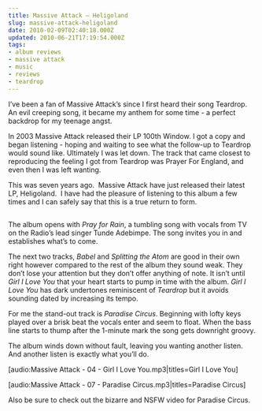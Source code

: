 ```yaml
---
title: Massive Attack – Heligoland
slug: massive-attack-heligoland
date: 2010-02-09T02:40:18.000Z
updated: 2010-06-21T17:19:54.000Z
tags:
- album reviews
- massive attack
- music
- reviews
- teardrop
---
```


I’ve been a fan of Massive Attack’s since I first heard their song Teardrop. An evil creeping song, it became my anthem for some time - a perfect backdrop for my teenage angst.

In 2003 Massive Attack released their LP 100th Window. I got a copy and began listening - hoping and waiting to see what the follow-up to Teardrop would sound like. Ultimately I was let down. The track that came closest to reproducing the feeling I got from Teardrop was Prayer For England, and even then I was left wanting.

This was seven years ago.  Massive Attack have just released their latest LP, Heligoland.  I have had the pleasure of listening to this album a few times and I can safely say that this is a true return to form.
<p style="text-align: center;"><a href="http://www.amazon.com/gp/product/B002ZPIC1M?ie=UTF8&amp;tag=harwol-20&amp;linkCode=as2&amp;camp=1789&amp;creative=9325&amp;creativeASIN=B002ZPIC1M"><img class="aligncenter" src="http://ecx.images-amazon.com/images/I/41mu-uIN1oL._SL500_AA240_.jpg" border="0" alt="" /></a><img style="border: none !important; margin: 0px !important;" src="http://www.assoc-amazon.com/e/ir?t=harwol-20&amp;l=as2&amp;o=1&amp;a=B002ZPIC1M" border="0" alt="" width="1" height="1" /></p>
<!--more-->The album opens with <em>Pray for Rain</em>, a tumbling song with vocals from TV on the Radio’s lead singer Tunde Adebimpe.  The song invites you in and establishes what’s to come.

The next two tracks, <em>Babel</em> and <em>Splitting the Atom</em> are good in their own right however compared to the rest of the album they sound weak.  They don’t lose your attention but they don’t offer anything of note.  It isn’t until <em>Girl I Love You</em> that your heart starts to pump in time with the album.  <em>Girl I Love You</em> has dark undertones reminiscent of <em>Teardrop</em> but it avoids sounding dated by increasing its tempo.

For me the stand-out track is <em>Paradise Circus</em>.  Beginning with lofty keys played over a brisk beat the vocals enter and seem to float.  When the bass line starts to thump after the 1-minute mark the song gets downright groovy.

The album winds down without fault, leaving you wanting another listen.  And another listen is exactly what you’ll do.

[audio:Massive Attack - 04 - Girl I Love You.mp3|titles=Girl I Love You]

[audio:Massive Attack - 07 - Paradise Circus.mp3|titles=Paradise Circus]

Also be sure to check out the bizarre and NSFW video for Paradise Circus.
